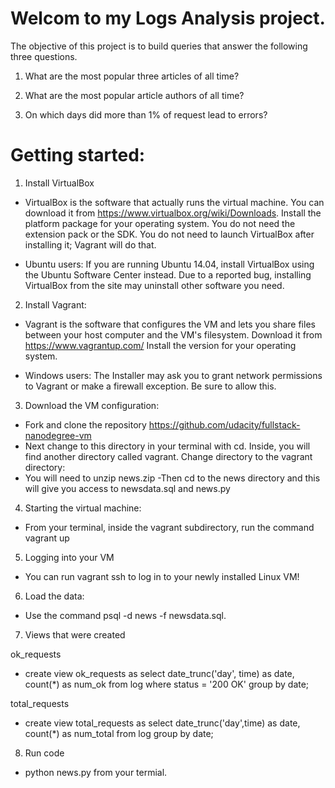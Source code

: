 # Welcom to my Logs Analysis project.

The objective of this project is to build queries that answer the following three questions. 

1. What are the most popular three articles of all time?

2. What are the most popular article authors of all time?

3. On which days did more than 1% of request lead to errors? 

# Getting started: 

1. Install VirtualBox
- VirtualBox is the software that actually runs the virtual machine. You can download it from https://www.virtualbox.org/wiki/Downloads. Install the platform package for your operating system. You do not need the extension pack or the SDK. You do not need to launch VirtualBox after installing it; Vagrant will do that.

- Ubuntu users: If you are running Ubuntu 14.04, install VirtualBox using the Ubuntu Software Center instead. Due to a reported bug, installing VirtualBox from the site may uninstall other software you need.

2. Install Vagrant:
- Vagrant is the software that configures the VM and lets you share files between your host computer and the VM's filesystem. Download it from https://www.vagrantup.com/ Install the version for your operating system.

- Windows users: The Installer may ask you to grant network permissions to Vagrant or make a firewall exception. Be sure to allow this.

3. Download the VM configuration:
- Fork and clone the repository https://github.com/udacity/fullstack-nanodegree-vm
- Next change to this directory in your terminal with cd. Inside, you will find another directory called vagrant. Change directory to the vagrant directory:
- You will need to unzip news.zip 
-Then cd to the news directory and this will give you access to newsdata.sql and news.py

4. Starting the virtual machine:
- From your terminal, inside the vagrant subdirectory, run the command vagrant up

5. Logging into your VM
- You can run vagrant ssh to log in to your newly installed Linux VM!

6. Load the data:
- Use the command psql -d news -f newsdata.sql.

7. Views that were created 

 ok_requests
- create view ok_requests as select date_trunc('day', time) as date, count(*) as num_ok from log where status = '200 OK' group by date;

 total_requests
- create view total_requests as select date_trunc('day',time) as date, count(*) as num_total from log group by date;

8. Run code
- python news.py from your termial. 

